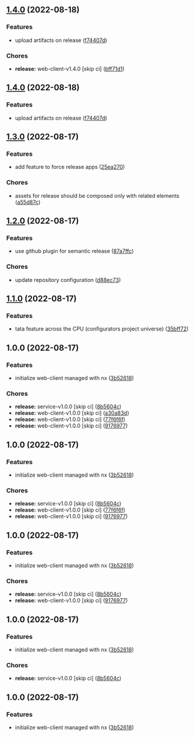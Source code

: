 ## [1.4.0](https://github.com/jbrenault/poc-nx/compare/web-client-v1.3.0...web-client-v1.4.0) (2022-08-18)


### Features

* upload artifacts on release ([f74407d](https://github.com/jbrenault/poc-nx/commit/f74407d6a9238287f4b8e90a7521916c562ea967))


### Chores

* **release:** web-client-v1.4.0 [skip ci] ([bff71d1](https://github.com/jbrenault/poc-nx/commit/bff71d1c7b147dfe82136bd51b1b2bc0997f8eff))

## [1.4.0](https://github.com/jbrenault/poc-nx/compare/web-client-v1.3.0...web-client-v1.4.0) (2022-08-18)


### Features

* upload artifacts on release ([f74407d](https://github.com/jbrenault/poc-nx/commit/f74407d6a9238287f4b8e90a7521916c562ea967))

## [1.3.0](https://github.com/jbrenault/poc-nx/compare/web-client-v1.2.0...web-client-v1.3.0) (2022-08-17)


### Features

* add feature to force release apps ([25ea270](https://github.com/jbrenault/poc-nx/commit/25ea27037e74b1eec9873830168d4d328929c61b))


### Chores

* assets for release should be composed only with related elements ([a55d87c](https://github.com/jbrenault/poc-nx/commit/a55d87cabd4d587537c7bf77b5da89e4ab02f3f3))

## [1.2.0](https://github.com/jbrenault/poc-nx/compare/web-client-v1.1.0...web-client-v1.2.0) (2022-08-17)


### Features

* use github plugin for semantic release ([87a7ffc](https://github.com/jbrenault/poc-nx/commit/87a7ffccdc56b37534d4d41eda6f8697df9995bf))


### Chores

* update repository configuration ([d88ec73](https://github.com/jbrenault/poc-nx/commit/d88ec730efc052f41af7b872a11fff7f6f11197b))

## [1.1.0](https://github.com/jbrenault/poc-nx/compare/web-client-v1.0.0...web-client-v1.1.0) (2022-08-17)


### Features

* tata feature across the CPU (configurators project universe) ([35bff72](https://github.com/jbrenault/poc-nx/commit/35bff7216f76c0d6e95054de0c8a6fef242c6ffd))

## 1.0.0 (2022-08-17)


### Features

* initialize web-client managed with nx ([3b52618](https://github.com/jbrenault/poc-nx/commit/3b5261820c92bb1cd2fb9b3be0477ed34e93e24e))


### Chores

* **release:** service-v1.0.0 [skip ci] ([8b5604c](https://github.com/jbrenault/poc-nx/commit/8b5604c14a789ac33717ea5833d7e37fc78ce3d5))
* **release:** web-client-v1.0.0 [skip ci] ([a30a83d](https://github.com/jbrenault/poc-nx/commit/a30a83dd64570f32a9149086d15f4eb7c70b2088))
* **release:** web-client-v1.0.0 [skip ci] ([77f6f6f](https://github.com/jbrenault/poc-nx/commit/77f6f6fa04dbb6c3920b83ddafe4036647c24bfc))
* **release:** web-client-v1.0.0 [skip ci] ([9176977](https://github.com/jbrenault/poc-nx/commit/917697785565976ba6612c23d875c337a97d165a))

## 1.0.0 (2022-08-17)


### Features

* initialize web-client managed with nx ([3b52618](https://github.com/jbrenault/poc-nx/commit/3b5261820c92bb1cd2fb9b3be0477ed34e93e24e))


### Chores

* **release:** service-v1.0.0 [skip ci] ([8b5604c](https://github.com/jbrenault/poc-nx/commit/8b5604c14a789ac33717ea5833d7e37fc78ce3d5))
* **release:** web-client-v1.0.0 [skip ci] ([77f6f6f](https://github.com/jbrenault/poc-nx/commit/77f6f6fa04dbb6c3920b83ddafe4036647c24bfc))
* **release:** web-client-v1.0.0 [skip ci] ([9176977](https://github.com/jbrenault/poc-nx/commit/917697785565976ba6612c23d875c337a97d165a))

## 1.0.0 (2022-08-17)


### Features

* initialize web-client managed with nx ([3b52618](https://github.com/jbrenault/poc-nx/commit/3b5261820c92bb1cd2fb9b3be0477ed34e93e24e))


### Chores

* **release:** service-v1.0.0 [skip ci] ([8b5604c](https://github.com/jbrenault/poc-nx/commit/8b5604c14a789ac33717ea5833d7e37fc78ce3d5))
* **release:** web-client-v1.0.0 [skip ci] ([9176977](https://github.com/jbrenault/poc-nx/commit/917697785565976ba6612c23d875c337a97d165a))

## 1.0.0 (2022-08-17)


### Features

* initialize web-client managed with nx ([3b52618](https://github.com/jbrenault/poc-nx/commit/3b5261820c92bb1cd2fb9b3be0477ed34e93e24e))


### Chores

* **release:** service-v1.0.0 [skip ci] ([8b5604c](https://github.com/jbrenault/poc-nx/commit/8b5604c14a789ac33717ea5833d7e37fc78ce3d5))

## 1.0.0 (2022-08-17)


### Features

* initialize web-client managed with nx ([3b52618](https://github.com/jbrenault/poc-nx/commit/3b5261820c92bb1cd2fb9b3be0477ed34e93e24e))
